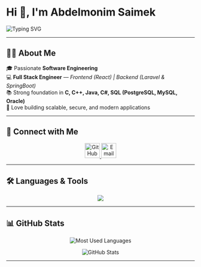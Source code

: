 # Hi 👋, I'm Abdelmonim Saimek  

![Typing SVG](https://readme-typing-svg.herokuapp.com?lines=Hello+World!;I'm+a+Full+Stack+Engineer;Frontend+(React)+%7C+Backend+(Laravel+%26+SpringBoot);Welcome+to+my+GitHub!&center=true&width=600&height=45)

---

## 👨‍💻 About Me  
🎓 Passionate **Software Engineering**  
💻 **Full Stack Engineer** — *Frontend (React) | Backend (Laravel & SpringBoot)*  
📚 Strong foundation in **C, C++, Java, C#, SQL (PostgreSQL, MySQL, Oracle)**  
🚀 Love building scalable, secure, and modern applications  

---

## 🔗 Connect with Me  

<p align="center">
  <a href="https://github.com/slowlygo2025" target="_blank">
    <img src="https://raw.githubusercontent.com/rahuldkjain/github-profile-readme-generator/master/src/images/icons/Social/github.svg" alt="GitHub" height="40" width="40" />
  </a>
  <a href="mailto:abdelmonim.saimek@example.com" target="_blank">
    <img src="https://upload.wikimedia.org/wikipedia/commons/4/4e/Gmail_Icon.png" alt="Email" height="40" width="40" />
  </a>
</p>

---

## 🛠️ Languages & Tools  

<p align="center">
  <img src="https://skillicons.dev/icons?i=react,bootstrap,html,css,js,php,laravel,java,spring,cs,cpp,c,mysql,postgres,oracle,git,linux" />
</p>

---

## 📊 GitHub Stats  

<p align="center">
  <img src="https://github-readme-stats.vercel.app/api/top-langs/?username=slowlygo2025&layout=compact&title_color=00c8ff&text_color=0f4c75&icon_color=00c8ff&bg_color=ffffff&border_color=00c8ff" alt="Most Used Languages"/>
</p>

<p align="center">
  <img src="https://github-readme-stats.vercel.app/api?username=slowlygo2025&show_icons=true&title_color=00c8ff&text_color=0f4c75&icon_color=00c8ff&bg_color=ffffff&border_color=00c8ff" alt="GitHub Stats"/>
</p>

---
